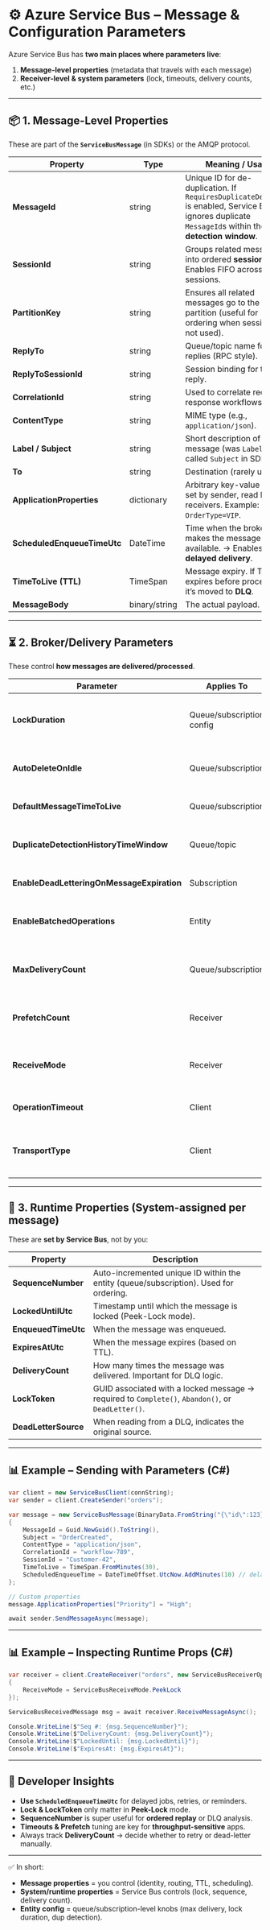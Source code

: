 # ⚙️ Azure Service Bus – Message & Configuration Parameters

Azure Service Bus has **two main places where parameters live**:

1. **Message-level properties** (metadata that travels with each message)
2. **Receiver-level & system parameters** (lock, timeouts, delivery counts, etc.)

---

## 📦 1. Message-Level Properties

These are part of the **`ServiceBusMessage`** (in SDKs) or the AMQP protocol.

| Property                    | Type          | Meaning / Usage                                                                                                                                           |
| --------------------------- | ------------- | --------------------------------------------------------------------------------------------------------------------------------------------------------- |
| **MessageId**               | string        | Unique ID for de-duplication. If `RequiresDuplicateDetection` is enabled, Service Bus ignores duplicate `MessageId`s within the **dup-detection window**. |
| **SessionId**               | string        | Groups related messages into ordered **sessions**. Enables FIFO across sessions.                                                                          |
| **PartitionKey**            | string        | Ensures all related messages go to the same partition (useful for ordering when sessions are not used).                                                   |
| **ReplyTo**                 | string        | Queue/topic name for replies (RPC style).                                                                                                                 |
| **ReplyToSessionId**        | string        | Session binding for the reply.                                                                                                                            |
| **CorrelationId**           | string        | Used to correlate request-response workflows.                                                                                                             |
| **ContentType**             | string        | MIME type (e.g., `application/json`).                                                                                                                     |
| **Label / Subject**         | string        | Short description of the message (was `Label`, now called `Subject` in SDK).                                                                              |
| **To**                      | string        | Destination (rarely used).                                                                                                                                |
| **ApplicationProperties**   | dictionary    | Arbitrary key-value pairs set by sender, read by receivers. Example: `OrderType=VIP`.                                                                     |
| **ScheduledEnqueueTimeUtc** | DateTime      | Time when the broker makes the message available. → Enables **delayed delivery**.                                                                         |
| **TimeToLive (TTL)**        | TimeSpan      | Message expiry. If TTL expires before processing, it’s moved to **DLQ**.                                                                                  |
| **MessageBody**             | binary/string | The actual payload.                                                                                                                                       |

---

## ⏳ 2. Broker/Delivery Parameters

These control **how messages are delivered/processed**.

| Parameter                                  | Applies To                | Description                                                               |
| ------------------------------------------ | ------------------------- | ------------------------------------------------------------------------- |
| **LockDuration**                           | Queue/subscription config | How long a message stays locked in Peek-Lock (default 30s).               |
| **AutoDeleteOnIdle**                       | Queue/subscription        | Deletes entity after idle time (useful for temp subscriptions).           |
| **DefaultMessageTimeToLive**               | Queue/subscription        | TTL applied if not set per-message.                                       |
| **DuplicateDetectionHistoryTimeWindow**    | Queue/topic               | Time window for ignoring duplicate `MessageId`s.                          |
| **EnableDeadLetteringOnMessageExpiration** | Subscription              | Whether expired messages go to DLQ.                                       |
| **EnableBatchedOperations**                | Entity                    | Whether multiple ops are batched in one AMQP frame.                       |
| **MaxDeliveryCount**                       | Queue/subscription        | Number of delivery attempts before message is dead-lettered. Default: 10. |
| **PrefetchCount**                          | Receiver                  | How many messages to fetch in advance for throughput.                     |
| **ReceiveMode**                            | Receiver                  | `PeekLock` (safe, default) or `ReceiveAndDelete` (fast, at-most-once).    |
| **OperationTimeout**                       | Client                    | Max time for Service Bus SDK call to complete.                            |
| **TransportType**                          | Client                    | AMQP over TCP (default) or WebSockets (fallback for firewalls).           |

---

## 🔢 3. Runtime Properties (System-assigned per message)

These are **set by Service Bus**, not by you:

| Property             | Description                                                                                       |
| -------------------- | ------------------------------------------------------------------------------------------------- |
| **SequenceNumber**   | Auto-incremented unique ID within the entity (queue/subscription). Used for ordering.             |
| **LockedUntilUtc**   | Timestamp until which the message is locked (Peek-Lock mode).                                     |
| **EnqueuedTimeUtc**  | When the message was enqueued.                                                                    |
| **ExpiresAtUtc**     | When the message expires (based on TTL).                                                          |
| **DeliveryCount**    | How many times the message was delivered. Important for DLQ logic.                                |
| **LockToken**        | GUID associated with a locked message → required to `Complete()`, `Abandon()`, or `DeadLetter()`. |
| **DeadLetterSource** | When reading from a DLQ, indicates the original source.                                           |

---

## 📊 Example – Sending with Parameters (C#)

```csharp
var client = new ServiceBusClient(connString);
var sender = client.CreateSender("orders");

var message = new ServiceBusMessage(BinaryData.FromString("{\"id\":123}"))
{
    MessageId = Guid.NewGuid().ToString(),
    Subject = "OrderCreated",
    ContentType = "application/json",
    CorrelationId = "workflow-789",
    SessionId = "Customer-42",
    TimeToLive = TimeSpan.FromMinutes(30),
    ScheduledEnqueueTime = DateTimeOffset.UtcNow.AddMinutes(10) // delay
};

// Custom properties
message.ApplicationProperties["Priority"] = "High";

await sender.SendMessageAsync(message);
```

---

## 📊 Example – Inspecting Runtime Props (C#)

```csharp
var receiver = client.CreateReceiver("orders", new ServiceBusReceiverOptions
{
    ReceiveMode = ServiceBusReceiveMode.PeekLock
});

ServiceBusReceivedMessage msg = await receiver.ReceiveMessageAsync();

Console.WriteLine($"Seq #: {msg.SequenceNumber}");
Console.WriteLine($"DeliveryCount: {msg.DeliveryCount}");
Console.WriteLine($"LockedUntil: {msg.LockedUntil}");
Console.WriteLine($"ExpiresAt: {msg.ExpiresAt}");
```

---

## 🧠 Developer Insights

- **Use `ScheduledEnqueueTimeUtc`** for delayed jobs, retries, or reminders.
- **Lock & LockToken** only matter in **Peek-Lock** mode.
- **SequenceNumber** is super useful for **ordered replay** or DLQ analysis.
- **Timeouts & Prefetch** tuning are key for **throughput-sensitive** apps.
- Always track **DeliveryCount** → decide whether to retry or dead-letter manually.

---

✅ In short:

- **Message properties** = you control (identity, routing, TTL, scheduling).
- **System/runtime properties** = Service Bus controls (lock, sequence, delivery count).
- **Entity config** = queue/subscription-level knobs (max delivery, lock duration, dup detection).
